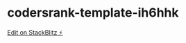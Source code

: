 # codersrank-template-ih6hhk

[Edit on StackBlitz ⚡️](https://stackblitz.com/edit/codersrank-template-ih6hhk)